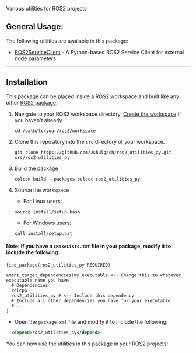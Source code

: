 
Various utilities for ROS2 projects

## General Usage:

The following utilities are available in this package:

* [ROS2ServiceClient](doc/markdown/ros2serviceclient.md) - A Python-based ROS2 Service Client for external node parameters


---
## Installation

This package can be placed inside a ROS2 workspace and built like any other [ROS2 package].
1. Navigate to your ROS2 workspace directory. [Create the workspace](https://docs.ros.org/en/foxy/Tutorials/Workspace/Creating-A-Workspace.html) if you haven't already.
    ```
    cd /path/to/your/ros2/workspace
    ```
2. Clone this repository into the `src` directory of your workspace.
    ```
    git clone https://github.com/Jshulgach/ros2_utilities_py.git src/ros2_utilities_py
    ``` 
3. Build the package
    ```
    colcon build --packages-select ros2_utilities_py
    ```
4. Source the workspace

    * For Linux users:
    ```
    source install/setup.bash
    ```
    * For Windows users:
    ```
    call install/setup.bat
    ```

#### Note: if you have a `CMakeLists.txt` file in your package, modify it to include the following:
```
find_package(ros2_utilities_py REQUIRED)

ament_target_dependencies(my_executable <-- Change this to whatever executable name you have
  # Dependencies
  rclcpp
  ros2_utilities_py # <-- Include this dependency
  # Include all other dependencies you have for your executable
  # ...
)
```
* Open the `package.xml` file and modify it to include the following:
```xml
  <depend>ros2_utilities_py</depend>
```
You can now use the utilities in this package in your ROS2 projects!

<!------------------------------------------------------------------------------
  REFERENCES
------------------------------------------------------------------------------->

[ROS2 package]: https://docs.ros.org/en/iron/Tutorials/Beginner-Client-Libraries/Creating-Your-First-ROS2-Package.html


